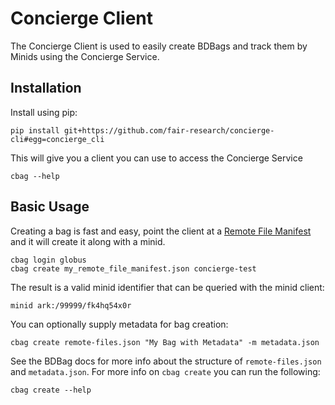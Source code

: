# Concierge Client

The Concierge Client is used to easily create BDBags and track them by Minids using the Concierge Service.

## Installation

Install using pip:

    pip install git+https://github.com/fair-research/concierge-cli#egg=concierge_cli

This will give you a client you can use to access the Concierge Service

    cbag --help

## Basic Usage

Creating a bag is fast and easy, point the client at a
[Remote File Manifest](https://github.com/fair-research/bdbag/blob/master/doc/config.md#remote-file-manifest)
and it will create it along with a minid.

    cbag login globus
    cbag create my_remote_file_manifest.json concierge-test

The result is a valid minid identifier that can be queried with the minid client:

    minid ark:/99999/fk4hq54x0r

You can optionally supply metadata for bag creation:

    cbag create remote-files.json "My Bag with Metadata" -m metadata.json

See the BDBag docs for more info about the structure of `remote-files.json`
and `metadata.json`. For more info on `cbag create` you can run the following:

    cbag create --help
